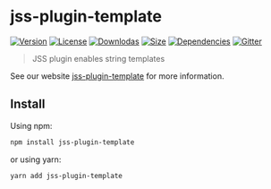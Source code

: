 # jss-plugin-template

[![Version](https://img.shields.io/npm/v/jss-plugin-template.svg?style=flat)](https://npmjs.org/package/jss-plugin-template)
[![License](https://img.shields.io/npm/l/jss-plugin-template.svg?style=flat)](https://github.com/cssinjs/jss/blob/master/LICENSE)
[![Downlodas](https://img.shields.io/npm/dm/jss-plugin-template.svg?style=flat)](https://npmjs.org/package/jss-plugin-template)
[![Size](https://img.shields.io/bundlephobia/minzip/jss-plugin-template.svg?style=flat)](https://npmjs.org/package/jss-plugin-template)
[![Dependencies](https://img.shields.io/david/cssinjs/jss.svg?path=packages%2Fjss-plugin-template&style=flat)](https://npmjs.org/package/jss-plugin-template)
[![Gitter](https://badges.gitter.im/JoinChat.svg)](https://gitter.im/cssinjs/lobby)

> JSS plugin enables string templates

See our website [jss-plugin-template](https://cssinjs.org/jss-plugin-template?v=v10.0.0-alpha.23) for more information.

## Install

Using npm:

```sh
npm install jss-plugin-template
```

or using yarn:

```sh
yarn add jss-plugin-template
```

